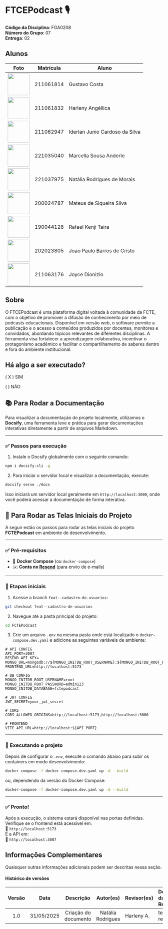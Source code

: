 # FTCEPodcast 🎙️

**Código da Disciplina**: FGA0208<br>
**Número do Grupo**: 07<br>
**Entrega**: 02<br>

## Alunos

| Foto                                                              | Matrícula     | Aluno                             |
|-------------------------------------------------------------------|---------------|-----------------------------------|
| <img src="https://avatars.githubusercontent.com/u/101185927?v=4" height="70"> | 211061814    | Gustavo Costa                     |
| <img src="https://avatars.githubusercontent.com/u/101184511?v=4" height="70"> | 211061832    | Harleny Angéllica                 |
| <img src="https://avatars.githubusercontent.com/u/101422838?v=4" height="70"> | 211062947    | Iderlan Junio Cardoso da Silva    |
| <img src="https://avatars.githubusercontent.com/u/144747380?v=4" height="70"> | 221035040    | Marcella Sousa Anderle            |
| <img src="https://avatars.githubusercontent.com/u/137426012?v=4" height="70"> | 221037975    | Natália Rodrigues de Morais       |
| <img src="https://avatars.githubusercontent.com/u/43494763?v=4" height="70"> | 200024787    | Mateus de Siqueira Silva          |
| <img src="https://avatars.githubusercontent.com/u/79025349?v=4" height="70"> | 190044128    | Rafael Kenji Taira                |
| <img src="https://avatars.githubusercontent.com/u/70647018?v=4" height="70"> | 202023805    | Joao Paulo Barros de Cristo       |
| <img src="https://avatars.githubusercontent.com/u/155927112?v=4" height="70"> | 211063176    | Joyce Dionizio                    |

## Sobre 

O FTCEPodcast é uma plataforma digital voltada à comunidade da FCTE, com o objetivo de promover a difusão de conhecimento por meio de podcasts educacionais. Disponível em versão web, o software permite a publicação e o acesso a conteúdos produzidos por docentes, monitores e convidados, abordando tópicos relevantes de diferentes disciplinas. A ferramenta visa fortalecer a aprendizagem colaborativa, incentivar o protagonismo acadêmico e facilitar o compartilhamento de saberes dentro e fora do ambiente institucional.

## Há algo a ser executado?

( X ) SIM

( ) NÃO


## 📚 Para Rodar a Documentação

Para visualizar a documentação do projeto localmente, utilizamos o **Docsify**, uma ferramenta leve e prática para gerar documentações interativas diretamente a partir de arquivos Markdown.

---

### ✅ Passos para execução

1. Instale o Docsify globalmente com o seguinte comando:

```bash
npm i docsify-cli -g
```

2. Para iniciar o servidor local e visualizar a documentação, execute:

```bash
docsify serve ./docs
```

Isso iniciará um servidor local geralmente em `http://localhost:3000`, onde você poderá acessar a documentação de forma interativa.


## 🚀 Para Rodar as Telas Iniciais do Projeto

A seguir estão os passos para rodar as telas iniciais do projeto **FCTEPodcast** em ambiente de desenvolvimento.

---

### ✅ Pré-requisitos

- 🐳 **Docker Compose** (ou `docker-compose`)
- ✉️ **Conta no [Resend](https://resend.com/)** (para envio de e-mails)

---

### 🌱 Etapas iniciais

1. Acesse a branch `feat--cadastro-de-usuarios`:

```bash
git checkout feat--cadastro-de-usuarios
```

2. Navegue até a pasta principal do projeto:

```bash
cd FCTEPodcast
```

3. Crie um arquivo `.env` na mesma pasta onde está localizado o `docker-compose.dev.yaml` e adicione as seguintes variáveis de ambiente:

```env
# API CONFIG
API_PORT=3007
RESEND_API_KEY=
MONGO_URL=mongodb://${MONGO_INITDB_ROOT_USERNAME}:${MONGO_INITDB_ROOT_PASSWORD}@db:27017/
FRONTEND_URL=http://localhost:5173

# DB CONFIG
MONGO_INITDB_ROOT_USERNAME=root
MONGO_INITDB_ROOT_PASSWORD=admin123
MONGO_INITDB_DATABASE=fctepodcast

# JWT CONFIG
JWT_SECRET=your_jwt_secret

# CORS
CORS_ALLOWED_ORIGINS=http://localhost:5173,http://localhost:3000

# FRONTEND
VITE_API_URL=http://localhost:${API_PORT}
```

---

### 🧱 Executando o projeto

Depois de configurar o `.env`, execute o comando abaixo para subir os containers em modo desenvolvimento:

```bash
docker compose -f docker-compose.dev.yaml up -d --build
```

ou, dependendo da versão do Docker Compose:

```bash
docker-compose -f docker-compose.dev.yaml up -d --build
```

---

### ✅ Pronto!

Após a execução, o sistema estará disponível nas portas definidas. Verifique se o frontend está acessível em:  
🔗 `http://localhost:5173`  
E a API em:  
🔗 `http://localhost:3007`



## Informações Complementares 
Quaisquer outras informações adicionais podem ser descritas nessa seção.


#### Histórico de versões 

| Versão |    Data    |        Descrição         |    Autor(es)    |  Revisor(es)     |  Detalhes da Revisão  |  
| :----: | :--------: | :----------------------: | :-------------: | :----------------| :---------------------|
|  1.0   | 31/05/2025 |   Criação do documento   | Natália Rodrigues | Harleny A. | texto revisado |